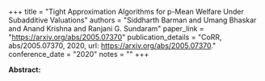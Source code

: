 +++
title = "Tight Approximation Algorithms for p-Mean Welfare Under Subadditive Valuations"
authors = "Siddharth Barman and Umang Bhaskar and Anand Krishna and Ranjani G. Sundaram"
paper_link = "https://arxiv.org/abs/2005.07370"
publication_details = "CoRR, abs/2005.07370, 2020, url: <a href='https://arxiv.org/abs/2005.07370' target='_blank'>https://arxiv.org/abs/2005.07370</a>."
conference_date = "2020"
notes = ""
+++

<b>Abstract:</b>
